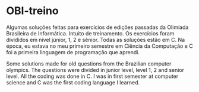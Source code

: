 # OBI-treino

Algumas soluções feitas para exercícios de edições passadas da Olimíada Brasileira de Informática. Intuito de treinamento. Os exercícios foram divididos em nível júnior, 1, 2 e sênior. Todas as soluções estão em C. Na época, eu estava no meu primeiro semestre em Ciência da Computação e C foi a primeira linguagem de programação que aprendi.

Some solutions made for old questions from the Brazilian computer olympics. The questions were divided in junior level, level 1, 2 and senior level. All the coding was done in C. I was in first semester at computer science and C was the first coding language I learned.
